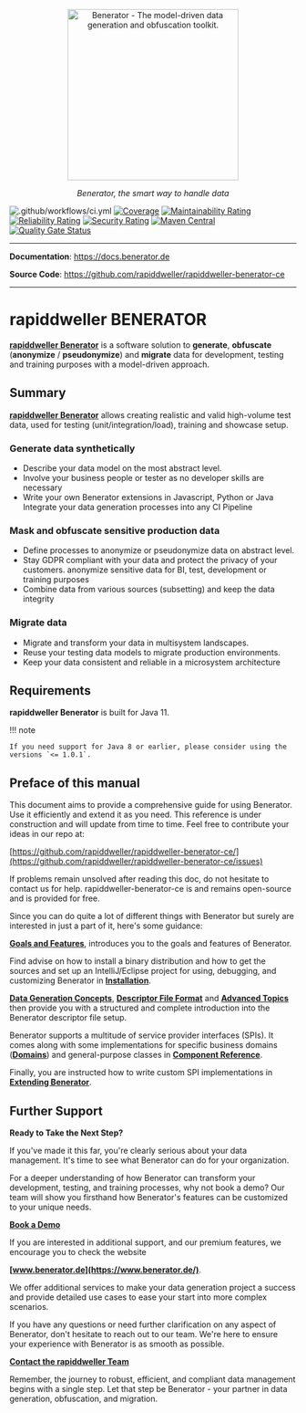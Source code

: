 <p align="center">
  <a href="https://benerator.de"><img width="300" height="300" src="https://github.com/rapiddweller/rapiddweller-benerator-ce/raw/development/doc/assets/benerator-icon.png" alt="Benerator - The model-driven data generation and obfuscation toolkit."></a>
</p>
<p align="center">
    <em>Benerator, the smart way to handle data</em>
</p>

![.github/workflows/ci.yml](https://github.com/rapiddweller/rapiddweller-benerator-ce/workflows/.github/workflows/ci.yml/badge.svg)
[![Coverage](https://sonarcloud.io/api/project_badges/measure?project=rapiddweller_rapiddweller-benerator-ce&metric=coverage)](https://sonarcloud.io/dashboard?id=rapiddweller_rapiddweller-benerator-ce)
[![Maintainability Rating](https://sonarcloud.io/api/project_badges/measure?project=rapiddweller_rapiddweller-benerator-ce&metric=sqale_rating)](https://sonarcloud.io/dashboard?id=rapiddweller_rapiddweller-benerator-ce)
[![Reliability Rating](https://sonarcloud.io/api/project_badges/measure?project=rapiddweller_rapiddweller-benerator-ce&metric=reliability_rating)](https://sonarcloud.io/dashboard?id=rapiddweller_rapiddweller-benerator-ce)
[![Security Rating](https://sonarcloud.io/api/project_badges/measure?project=rapiddweller_rapiddweller-benerator-ce&metric=security_rating)](https://sonarcloud.io/dashboard?id=rapiddweller_rapiddweller-benerator-ce)
[![Maven Central](https://maven-badges.herokuapp.com/maven-central/com.rapiddweller/rapiddweller-benerator-ce/badge.svg)](https://search.maven.org/artifact/com.rapiddweller/rapiddweller-benerator-ce)
[![Quality Gate Status](https://sonarcloud.io/api/project_badges/measure?project=rapiddweller_rapiddweller-benerator-ce&metric=alert_status)](https://sonarcloud.io/dashboard?id=rapiddweller_rapiddweller-benerator-ce)


---

**Documentation**: <a href="https://docs.benerator.de" target="_blank">https://docs.benerator.de</a>

**Source Code**: <a href="https://github.com/rapiddweller/rapiddweller-benerator-ce" target="_blank">https://github.com/rapiddweller/rapiddweller-benerator-ce</a>

---

# rapiddweller BENERATOR

**[rapiddweller Benerator](https://www.benerator.de)** is a software solution to
**generate**, **obfuscate** (**anonymize** / **pseudonymize**) and **migrate** data for development,
testing and training purposes with a model-driven approach.

## Summary

**[rapiddweller Benerator](https://www.benerator.de)** allows creating realistic and valid high-volume test data, 
used for testing (unit/integration/load), training and showcase setup.

### Generate data synthetically

- Describe your data model on the most abstract level.
- Involve your business people or tester as no developer skills are necessary
- Write your own Benerator extensions in Javascript, Python or Java
Integrate your data generation processes into any CI Pipeline

### Mask and obfuscate sensitive production data

- Define processes to anonymize or pseudonymize data on abstract level.
- Stay GDPR compliant with your data and protect the privacy of your customers.
anonymize sensitive data for BI, test, development or training purposes
- Combine data from various sources (subsetting) and keep the data integrity

### Migrate data

- Migrate and transform your data in multisystem landscapes.
- Reuse your testing data models to migrate production environments.
- Keep your data consistent and reliable in a microsystem architecture


## Requirements

**rapiddweller Benerator** is built for Java 11.

!!! note

    If you need support for Java 8 or earlier, please consider using the versions `<= 1.0.1`.

## Preface of this manual

This document aims to provide a comprehensive guide for using Benerator. Use it efficiently and extend it as you need. This
reference is under construction and will update from time to time. Feel free to contribute your ideas in our repo
at: 

[https://github.com/rapiddweller/rapiddweller-benerator-ce/](https://github.com/rapiddweller/rapiddweller-benerator-ce/issues)

If problems remain unsolved after reading this doc, do not hesitate to contact us for help. 
rapiddweller-benerator-ce is and remains open-source and
is provided for free.

Since you can do quite a lot of different things with Benerator but surely are interested in just a part of it, here's some guidance:

**[Goals and Features](introduction_to_benerator.md)**, introduces you to the goals and features of Benerator. 

Find advise on how to install a binary distribution and how to get
the sources and set up an IntelliJ/Eclipse project for using, debugging, and customizing Benerator in **[Installation](installation.md)**.

**[Data Generation Concepts](data_generation_concepts.md)**, **[Descriptor File Format](quick_tour_through_the_descriptor_file_format.md)** and **[Advanced Topics](advanced_topics.md)** then provide you with a structured and complete introduction
into the Benerator descriptor file setup.

Benerator supports a multitude of service provider interfaces (SPIs). It comes along with some implementations for specific business domains 
(**[Domains](domains.md)**) and general-purpose classes in **[Component Reference](component_reference.md)**.

Finally, you are instructed how to write custom SPI implementations in **[Extending Benerator](extending_benerator.md)**.

## Further Support

**Ready to Take the Next Step?**

If you've made it this far, you're clearly serious about your data management. It's time to see what Benerator can do for your organization.

For a deeper understanding of how Benerator can transform your development, testing, and training processes, why not book a demo? Our team will show you firsthand how Benerator's features can be customized to your unique needs.

**[Book a Demo](https://info.rapiddweller.com/meetings/rapiddweller/benerator-demo)**

If you are interested in additional support, and our premium features, we encourage you to check the
website 

**[www.benerator.de](https://www.benerator.de/)**. 

We offer additional services to make your data generation project a success and provide
detailed use cases to ease your start into more complex scenarios.

If you have any questions or need further clarification on any aspect of Benerator, don't hesitate to reach out to our team. We're here to ensure your experience with Benerator is as smooth as possible.

**[Contact the rapiddweller Team](https://www.benerator.de/contact-us)**

Remember, the journey to robust, efficient, and compliant data management begins with a single step. Let that step be Benerator - your partner in data generation, obfuscation, and migration.
